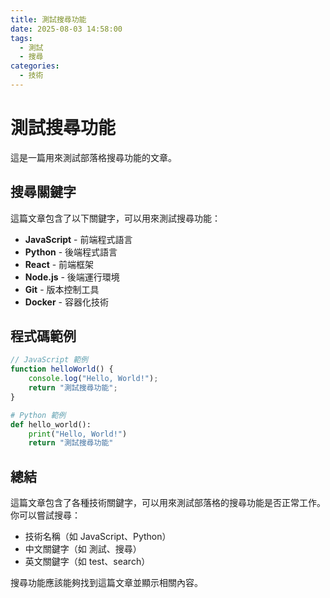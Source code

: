 ```yaml
---
title: 測試搜尋功能
date: 2025-08-03 14:58:00
tags:
  - 測試
  - 搜尋
categories:
  - 技術
---
```


# 測試搜尋功能

這是一篇用來測試部落格搜尋功能的文章。

## 搜尋關鍵字

這篇文章包含了以下關鍵字，可以用來測試搜尋功能：

- **JavaScript** - 前端程式語言
- **Python** - 後端程式語言
- **React** - 前端框架
- **Node.js** - 後端運行環境
- **Git** - 版本控制工具
- **Docker** - 容器化技術

## 程式碼範例

```javascript
// JavaScript 範例
function helloWorld() {
    console.log("Hello, World!");
    return "測試搜尋功能";
}
```

```python
# Python 範例
def hello_world():
    print("Hello, World!")
    return "測試搜尋功能"
```

## 總結

這篇文章包含了各種技術關鍵字，可以用來測試部落格的搜尋功能是否正常工作。你可以嘗試搜尋：

- 技術名稱（如 JavaScript、Python）
- 中文關鍵字（如 測試、搜尋）
- 英文關鍵字（如 test、search）

搜尋功能應該能夠找到這篇文章並顯示相關內容。
